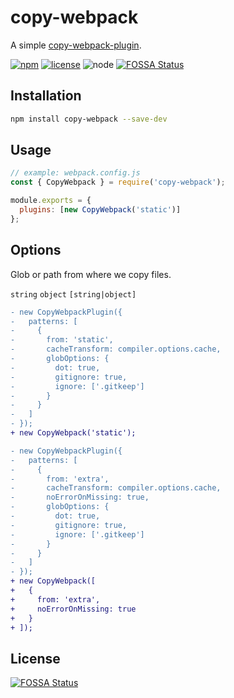 # copy-webpack

A simple [copy-webpack-plugin].

[![npm][npm-badge]][npm-url]
[![license][license-badge]][github-url]
![node][node-badge]
[![FOSSA Status](https://app.fossa.com/api/projects/git%2Bgithub.com%2Fbest-shot%2Fcopy-webpack.svg?type=shield)](https://app.fossa.com/projects/git%2Bgithub.com%2Fbest-shot%2Fcopy-webpack?ref=badge_shield)

## Installation

```bash
npm install copy-webpack --save-dev
```

## Usage

```js
// example: webpack.config.js
const { CopyWebpack } = require('copy-webpack');

module.exports = {
  plugins: [new CopyWebpack('static')]
};
```

## Options

Glob or path from where we copy files.

`string` `object` `[string|object]`

```diff
- new CopyWebpackPlugin({
-   patterns: [
-     {
-       from: 'static',
-       cacheTransform: compiler.options.cache,
-       globOptions: {
-         dot: true,
-         gitignore: true,
-         ignore: ['.gitkeep']
-       }
-     }
-   ]
- });
+ new CopyWebpack('static');
```

```diff
- new CopyWebpackPlugin({
-   patterns: [
-     {
-       from: 'extra',
-       cacheTransform: compiler.options.cache,
-       noErrorOnMissing: true,
-       globOptions: {
-         dot: true,
-         gitignore: true,
-         ignore: ['.gitkeep']
-       }
-     }
-   ]
- });
+ new CopyWebpack([
+   {
+     from: 'extra',
+     noErrorOnMissing: true
+   }
+ ]);
```

[copy-webpack-plugin]: https://github.com/webpack-contrib/copy-webpack-plugin
[npm-url]: https://www.npmjs.com/package/copy-webpack
[npm-badge]: https://img.shields.io/npm/v/copy-webpack.svg?style=flat-square&logo=npm
[github-url]: https://github.com/best-shot/copy-webpack
[node-badge]: https://img.shields.io/node/v/copy-webpack.svg?style=flat-square&colorB=green&logo=node.js
[license-badge]: https://img.shields.io/npm/l/copy-webpack.svg?style=flat-square&colorB=blue&logo=github


## License
[![FOSSA Status](https://app.fossa.com/api/projects/git%2Bgithub.com%2Fbest-shot%2Fcopy-webpack.svg?type=large)](https://app.fossa.com/projects/git%2Bgithub.com%2Fbest-shot%2Fcopy-webpack?ref=badge_large)